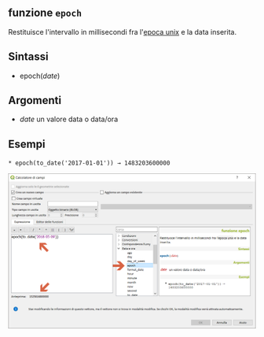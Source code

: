 ## funzione `epoch`

Restituisce l'intervallo in millisecondi fra l'[epoca unix](https://it.wikipedia.org/wiki/Tempo_(Unix)) e la data inserita.

## Sintassi

* epoch(_date_)

## Argomenti

* _date_ un valore data o data/ora

## Esempi
```
* epoch(to_date('2017-01-01')) → 1483203600000
```

<img src="/img/data_e_ora/epoch1.png">